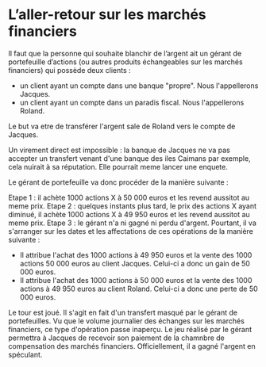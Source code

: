 # L’aller-retour sur les marchés financiers

Il faut que la personne qui souhaite blanchir de l’argent ait un gérant de portefeuille d’actions 
(ou autres produits échangeables sur les marchés financiers) qui possède deux clients :

* un client ayant un compte dans une banque "propre". Nous l'appellerons Jacques.
* un client ayant un compte dans un paradis fiscal. Nous l'appellerons Roland.

Le but va etre de transférer l'argent sale de Roland vers le compte de Jacques.

Un virement direct est impossible : la banque de Jacques ne va pas accepter un transfert 
venant d'une banque des iles Caimans par exemple, cela nuirait à sa réputation.
Elle pourrait meme lancer une enquete.

Le gérant de portefeuille va donc procéder de la manière suivante :

Etape 1 : il achète 1000 actions X à 50 000 euros et les revend aussitot au meme prix.
Etape 2 : quelques instants plus tard, le prix des actions X ayant diminué, il achète 1000 actions X à 49 950 euros et les revend aussitot au meme prix.
Etape 3 : le gérant n'a ni gagné ni perdu d'argent. Pourtant, il va s'arranger sur les dates et les affectations de ces opérations de la manière suivante :

* Il attribue l'achat des 1000 actions à 49 950 euros et la vente des 1000 actions 50 000 euros au client Jacques. Celui-ci a donc un gain de 50 000 euros.
* Il attribue l'achat des 1000 actions à 50 000 euros et la vente des 1000 actions à 49 950 euros au client Roland. Celui-ci a donc une perte de 50 000 euros.

Le tour est joué. Il s'agit en fait d'un transfert masqué par le gérant de portefeuilles.
Vu que le volume journalier des échanges sur les marchés financiers, ce type d'opération passe 
inaperçu. Le jeu réalisé par le gérant permettra à Jacques de recevoir son paiement de la 
chamnbre de compensation des marchés financiers. Officiellement, il a gagné l'argent en spéculant.

